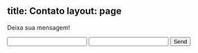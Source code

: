 title: Contato
layout: page
---
Deixa sua mensagem!
<form action="https://formspree.io/your@email.com"
  method="POST">
<input type="text" name="name">
<input type="email" name="_replyto">
<input type="submit" value="Send">
</form>
